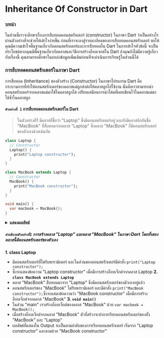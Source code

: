 # Inheritance Of Constructor in Dart
### บทนำ
ในส่วนนี้เราจะศึกษาเรื่องการสืบทอดคอนสตรักเตอร์ (constructor) ในภาษา Dart ว่าเป็นอย่างไรผ่านตัวอย่างที่จะช่วยให้เข้าใจง่ายขึ้น ก่อนที่เราจะลงสู่รายละเอียดของการสืบทอดคอนสตรักเตอร์ ขอให้คุณมีความเข้าใจพื้นฐานเกี่ยวกับคอนสตรักเตอร์และการสืบทอดใน Dart ในการเข้าใจหัวข้อนี้ จะเป็นประโยชน์หากคุณมีพื้นฐานเกี่ยวกับคลาสและวิธีการสร้างอ็อบเจกต์ใน Dart ถ้าคุณยังไม่มีความรู้เกี่ยวกับเรื่องนี้ คุณสามารถศึกษาในแหล่งข้อมูลเพิ่มเติมก่อนที่จะดำเนินการเรียนรู้ในส่วนนี้ได้

### การสืบทอดคอนสตรักเตอร์ในภาษา Dart
การสืบทอด (Inheritance) ของตัวสร้าง (Constructor) ในภาษาโปรแกรม Dart คือกระบวนการที่ทำให้คอนสตรักเตอร์ของคลาสแม่ถูกส่งต่อให้คลาสลูกไปใช้งาน นั่นคือเราสามารถนำคอนสตรักเตอร์จากคลาสแม่มาใช้ในคลาสลูกได้ เปรียบเสมือนการนำโค้ดที่เคยเขียนไว้ในคลาสแม่มาใช้ซ้ำในคลาสลูก

#### `ตัวอย่างที่ 1` การสืบทอดคอนสตรักเตอร์ใน Dart
>ในตัวอย่างที่1 มีคลาสที่ชื่อว่า "Laptop" ซึ่งมีคอนสตรักเตอร์อยู่ และยังมีคลาสอีกอันชื่อ "MacBook" ที่สืบทอดจากคลาส "Laptop" ซึ่งคลาส "MacBook" ก็มีคอนสตรักเตอร์ของตัวเองด้วยเช่นกัน

```dart
class Laptop {
  // Constructor
  Laptop() {
    print("Laptop constructor");
  }
}

class MacBook extends Laptop {
  // Constructor
  MacBook() {
    print("MacBook constructor");
  }
}

void main() {
  var macbook = MacBook();
}
```
<details>
<summary><strong>แสดงผลลัพธ์</strong></summary>
<pre>
<code>Laptop constructor
MacBook constructor</code>
</pre>
</details>

##### `คำอธิบายตัวอย่างที่1` การสร้างคลาส "Laptop" และคลาส "MacBook" ในภาษา Dart โดยทั้งสองคลาสนี้มีคอนสตรักเตอร์ของตัวเอง
**1. class Laptop**
   - มีคอนสตรักเตอร์ที่ไม่รับพารามิเตอร์ และในส่วนของคอนสตรักเตอร์มีคำสั่ง `print("Laptop constructor");`
   - ซึ่งจะแสดงข้อความ "Laptop constructor" เมื่อมีการสร้างอ็อบเจ็กต์จากคลาส Laptop
**2. `class MacBook extends Laptop`**
   - คลาส "MacBook" สืบทอดมาจาก "Laptop" ซึ่งมีคอนสตรักเตอร์ของตัวเองอยู่แล้ว
   - คอนสตรักเตอร์ของ "MacBook" ไม่รับพารามิเตอร์ และมีคำสั่ง `print("MacBook constructor");`ซึ่งจะแสดงข้อความว่า
    "MacBook constructor" เมื่อมีการสร้างอ็อบเจ็กต์จากคลาส "MacBook"
**3. `void main()`**
   - ในส่วน "main" เราสร้างอ็อบเจ็กต์ของคลาส "MacBook" ด้วย `var macbook = MacBook();`
   - เมื่อสร้างอ็อบเจ็กต์จากคลาส "MacBook" ตัวที่สร้างจะทำการเรียกคอนสตรักเตอร์ของทั้ง "MacBook" และ "Laptop"
   - ผลลัพธ์ที่แสดงใน Output จะเป็นตามลำดับของการเรียกคอนสตรักเตอร์ เริ่มจาก "Laptop constructor" 
     และตามด้วย "MacBook constructor"
